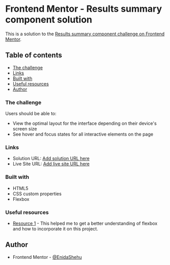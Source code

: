 # Frontend Mentor - Results summary component solution

This is a solution to the [Results summary component challenge on Frontend Mentor](https://www.frontendmentor.io/challenges/results-summary-component-CE_K6s0maV).

## Table of contents

- [The challenge](#the-challenge)
- [Links](#links)
- [Built with](#built-with)
- [Useful resources](#useful-resources)
- [Author](#author)

### The challenge

Users should be able to:

- View the optimal layout for the interface depending on their device's screen size
- See hover and focus states for all interactive elements on the page

### Links

- Solution URL: [Add solution URL here](https://enidashehu.github.io/results-summary-component-main/)
- Live Site URL: [Add live site URL here](https://your-live-site-url.com)

### Built with

- HTML5
- CSS custom properties
- Flexbox

### Useful resources

- [Resource 1](https://css-tricks.com/snippets/css/a-guide-to-flexbox/) - This helped me to get a better understanding of flexbox and how to incorporate it on this project.

## Author

- Frontend Mentor - [@EnidaShehu](https://www.frontendmentor.io/profile/EnidaShehu)
